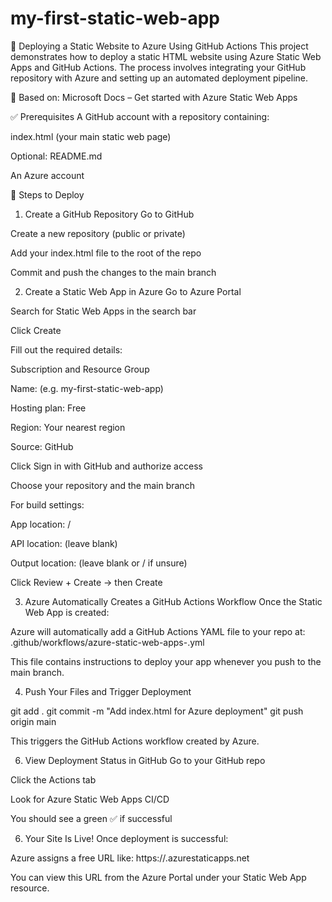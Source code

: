 # my-first-static-web-app

🚀 Deploying a Static Website to Azure Using GitHub Actions
This project demonstrates how to deploy a static HTML website using Azure Static Web Apps and GitHub Actions. The process involves integrating your GitHub repository with Azure and setting up an automated deployment pipeline.

🔗 Based on: Microsoft Docs – Get started with Azure Static Web Apps

✅ Prerequisites
A GitHub account with a repository containing:

index.html (your main static web page)

Optional: README.md

An Azure account

📝 Steps to Deploy
1. Create a GitHub Repository
Go to GitHub

Create a new repository (public or private)

Add your index.html file to the root of the repo

Commit and push the changes to the main branch

2. Create a Static Web App in Azure
Go to Azure Portal

Search for Static Web Apps in the search bar

Click Create

Fill out the required details:

Subscription and Resource Group

Name: (e.g. my-first-static-web-app)

Hosting plan: Free

Region: Your nearest region

Source: GitHub

Click Sign in with GitHub and authorize access

Choose your repository and the main branch

For build settings:

App location: /

API location: (leave blank)

Output location: (leave blank or / if unsure)

Click Review + Create → then Create

3. Azure Automatically Creates a GitHub Actions Workflow
Once the Static Web App is created:

Azure will automatically add a GitHub Actions YAML file to your repo at:
.github/workflows/azure-static-web-apps-<env>.yml

This file contains instructions to deploy your app whenever you push to the main branch.

4. Push Your Files and Trigger Deployment
   
git add .
git commit -m "Add index.html for Azure deployment"
git push origin main

This triggers the GitHub Actions workflow created by Azure.

6. View Deployment Status in GitHub
Go to your GitHub repo

Click the Actions tab

Look for Azure Static Web Apps CI/CD

You should see a green ✅ if successful

6. Your Site Is Live!
Once deployment is successful:

Azure assigns a free URL like:
https://<random-name>.azurestaticapps.net

You can view this URL from the Azure Portal under your Static Web App resource.
